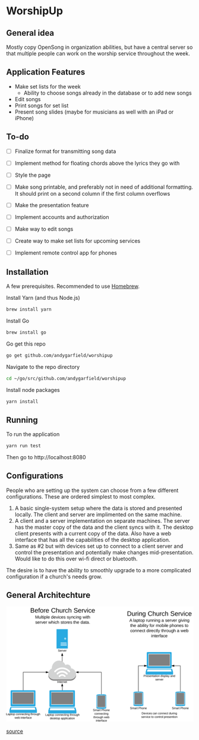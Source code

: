 # WorshipUp

## General idea
Mostly copy OpenSong in organization abilities, but have a central server so that multiple people can work on the worship service throughout the week.

## Application Features
* Make set lists for the week
  * Ability to choose songs already in the database or to add new songs
* Edit songs
* Print songs for set list
* Present song slides (maybe for musicians as well with an iPad or iPhone)


## To-do
- [ ] Finalize format for transmitting song data
- [ ] Implement method for floating chords above the lyrics they go with
- [ ] Style the page
- [ ] Make song printable, and preferably not in need of additional formatting. It should print on a second column if the first column overflows
- [ ] Make the presentation feature
- [ ] Implement accounts and authorization
- [ ] Make way to edit songs
- [ ] Create way to make set lists for upcoming services
- [ ] Implement remote control app for phones


## Installation
A few prerequisites. Recommended to use [Homebrew](https://brew.sh/).

Install Yarn (and thus Node.js)
```bash
brew install yarn
```

Install Go
```bash
brew install go
```

Go get this repo
```bash
go get github.com/andygarfield/worshipup
```

Navigate to the repo directory
```bash
cd ~/go/src/github.com/andygarfield/worshipup
```

Install node packages
```bash
yarn install
```

## Running
To run the application
```bash
yarn run test
```

Then go to http://localhost:8080


## Configurations
People who are setting up the system can choose from a few different configurations. These are ordered simplest to most complex.

1. A basic single-system setup where the data is stored and presented locally. The client and server are implimented on the same machine.
2. A client and a server implementation on separate machines. The server has the master copy of the data and the client syncs with it. The desktop client presents with a current copy of the data. Also have a web interface that has all the capabilities of the desktop application.
3. Same as #2 but with devices set up to connect to a client server and control the presentation and potentially make changes mid-presentation. Would like to do this over wi-fi direct or bluetooth.

The desire is to have the ability to smoothly upgrade to a more complicated configuration if a church's needs grow.

## General Architechture
![Architecture Chart](./architecture.svg)

[source](https://www.lucidchart.com/invitations/accept/c311a15e-7224-4a86-ba2f-b82a73967ef2)

